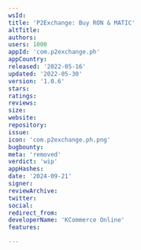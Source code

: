 ```yaml
---
wsId: 
title: 'P2Exchange: Buy RON & MATIC'
altTitle: 
authors: 
users: 1000
appId: 'com.p2exchange.ph'
appCountry: 
released: '2022-05-16'
updated: '2022-05-30'
version: '1.0.6'
stars: 
ratings: 
reviews: 
size: 
website: 
repository: 
issue: 
icon: 'com.p2exchange.ph.png'
bugbounty: 
meta: 'removed'
verdict: 'wip'
appHashes: 
date: '2024-09-21'
signer: 
reviewArchive: 
twitter: 
social: 
redirect_from: 
developerName: 'KCommerce Online'
features: 

---
```


